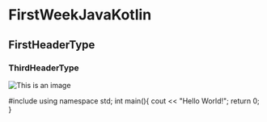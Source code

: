 # FirstWeekJavaKotlin
## FirstHeaderType
### ThirdHeaderType
![This is an image](https://images2.alphacoders.com/224/224760.jpg)



#include <iostream>
using namespace std;
int main(){
  cout << "Hello World!";
  return 0;  
}

